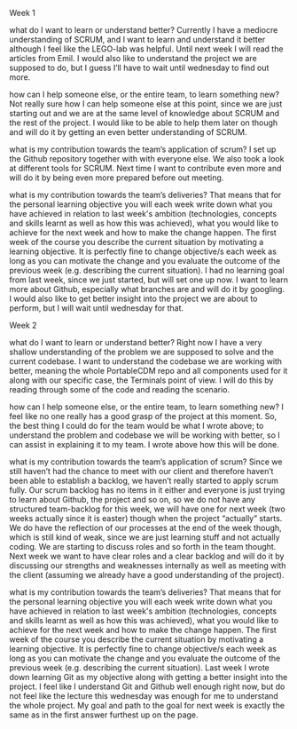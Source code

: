 Week 1

what do I want to learn or understand better?
Currently I have a mediocre understanding of SCRUM, and I want to learn and understand it better although I feel like the LEGO-lab was helpful. Until next week I will read the articles from Emil. I would also like to understand the project we are supposed to do, but I guess I’ll have to wait until wednesday to find out more.

how can I help someone else, or the entire team, to learn something new?
Not really sure how I can help someone else at this point, since we are just starting out and we are at the same level of knowledge about SCRUM and the rest of the project. I would like to be able to help them later on though and will do it by getting an even better understanding of SCRUM.

what is my contribution towards the team’s application of scrum?
I set up the Github repository together with with everyone else. We also took a look at different tools for SCRUM. Next time I want to contribute even more and will do it by being even more prepared before out meeting.

what is my contribution towards the team’s deliveries? That means that for the personal learning objective you will each week write down what you have achieved in relation to last week's ambition (technologies, concepts and skills learnt as well as how this was achieved), what you would like to achieve for the next week and how to make the change happen. The first week of the course you describe the current situation by motivating a learning objective. It is perfectly fine to change objective/s each week as long as you can motivate the change and you evaluate the outcome of the previous week (e.g. describing the current situation).
I had no learning goal from last week, since we just started, but will set one up now. I want to learn more about Github, especially what branches are and will do it by googling. I would also like to get better insight into the project we are about to perform, but I will wait until wednesday for that.

Week 2

what do I want to learn or understand better?
Right now I have a very shallow understanding of the problem we are supposed to solve and the current codebase. I want to understand the codebase we are working with better, meaning the whole PortableCDM repo and all components used for it along with our specific case, the Terminals point of view. I will do this by reading through some of the code and reading the scenario.

how can I help someone else, or the entire team, to learn something new?
I feel like no one really has a good grasp of the project at this moment. So, the best thing I could do for the team would be what I wrote above; to understand the problem and codebase we will be working with better, so I can assist in explaining it to my team. I wrote above how this will be done.

what is my contribution towards the team’s application of scrum?
Since we still haven’t had the chance to meet with our client and therefore haven’t been able to establish a backlog, we haven’t really started to apply scrum fully. Our scrum backlog has no items in it either and everyone is just trying to learn about Github, the project and so on, so we do not have any structured team-backlog for this week, we will have one for next week (two weeks actually since it is easter) though when the project “actually” starts. We do have the reflection of our processes at the end of the week though, which is still kind of weak, since we are just learning stuff and not actually coding. We are starting to discuss roles and so forth in the team thought. Next week we want to have clear roles and a clear backlog and will do it by discussing our strengths and weaknesses internally as well as meeting with the client (assuming we already have a good understanding of the project).

what is my contribution towards the team’s deliveries? That means that for the personal learning objective you will each week write down what you have achieved in relation to last week's ambition (technologies, concepts and skills learnt as well as how this was achieved), what you would like to achieve for the next week and how to make the change happen. The first week of the course you describe the current situation by motivating a learning objective. It is perfectly fine to change objective/s each week as long as you can motivate the change and you evaluate the outcome of the previous week (e.g. describing the current situation).
Last week I wrote down learning Git as my objective along with getting a better insight into the project. I feel like I understand Git and Github well enough right now, but do not feel like the lecture this wednesday was enough for me to understand the whole project. My goal and path to the goal for next week is exactly the same as in the first answer furthest up on the page.
